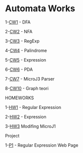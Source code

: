 # Automata Works
1-[CW1](https://hasangulbaba.github.io/AutoMath/CW1) - DFA

2-[CW2](https://hasangulbaba.github.io/AutoMath/CW2) - NFA

3-[CW3](https://hasangulbaba.github.io/AutoMath/CW3_RegularExpressions) - RegExp

4-[CW4](https://hasangulbaba.github.io/AutoMath/CW4) - Palindrome

5-[CW5](https://hasangulbaba.github.io/AutoMath/CW5/CW5) - Expression

6-[CW6](https://hasangulbaba.github.io/AutoMath/CW6) - PDA

7-[CW7](https://hasangulbaba.github.io/AutoMath/cw7/microJ3) - MicroJ3 Parser

8-[CW10](https://hasangulbaba.github.io/AutoMath/cw10.odt) - Graph teori

HOMEWORKS

1-[HW1](https://hasangulbaba.github.io/AutoMath/HW1) - Regular Expression

2-[HW2](https://hasangulbaba.github.io/AutoMath/HW2/Expression) - Expression

3-[HW3](https://hasangulbaba.github.io/AutoMath/HW3/microJ3) Modifing MicroJ1

Project

1-[P1](https://hasangulbaba.github.io/AutoMath/asd) - Regular Expression Web Page
